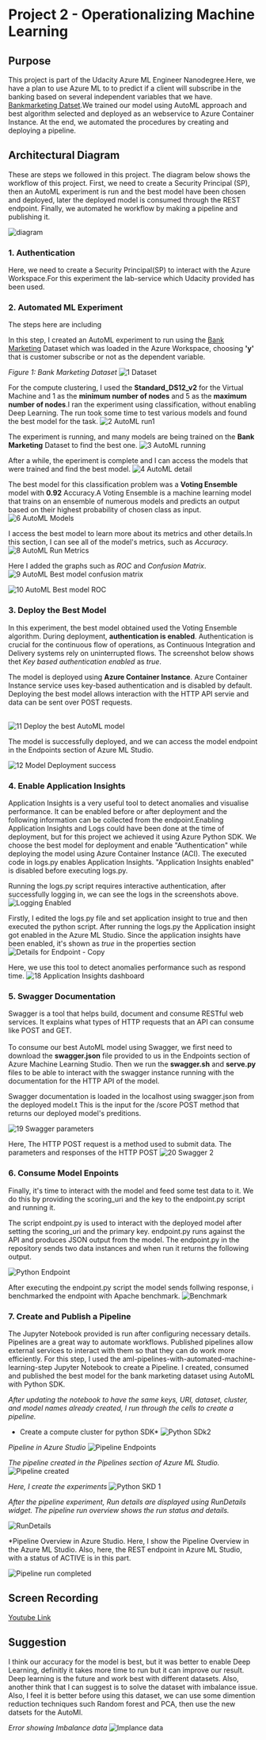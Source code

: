 
# Project 2 - Operationalizing Machine Learning

## Purpose
This project is part of the Udacity Azure ML Engineer Nanodegree.Here, we have a plan to use Azure ML to to predict if a client will subscribe in the banking based on several independent variables that we have. [Bankmarketing Datset](https://automlsamplenotebookdata.blob.core.windows.net/automl-sample-notebook-data/bankmarketing_train.csv).We trained our model using AutoML approach and best algorithm selected and deployed as an webservice to Azure Container Instance. At the end, we automated the procedures by creating and deploying a pipeline.


## Architectural Diagram
These are steps we followed in this project. The diagram below shows the workflow of this project. First, we need to create a Security Principal (SP), then an AutoML experiment is run and the best model have been chosen and deployed, later the deployed model is consumed through the REST endpoint. Finally, we automated he workflow by making a pipeline and publishing it. 

![diagram](https://user-images.githubusercontent.com/40363872/107598953-f35a8780-6bd3-11eb-9c3b-1f25bbdf1a95.png)



### 1. Authentication 
Here, we need to create a Security Principal(SP) to interact with the Azure Workspace.For this experiment the lab-service which Udacity provided has been used. 

### 2. Automated ML Experiment
The steps here are including

In this step, I created an AutoML experiment to run using the [Bank Marketing](https://automlsamplenotebookdata.blob.core.windows.net/automl-sample-notebook-data/bankmarketing_train.csv) Dataset which was loaded in the Azure Workspace, choosing **'y'** that is customer subscribe or not as the dependent variable.

*Figure 1: Bank Marketing Dataset*
![1 Dataset](https://user-images.githubusercontent.com/40363872/107599075-3ae11380-6bd4-11eb-925d-d3bf813731e3.JPG)



For the compute clustering, I used the **Standard_DS12_v2** for the Virtual Machine and 1 as the **minimum number of nodes** and 5 as the **maximum number of nodes**.I ran the experiment using classification, without enabling Deep Learning. The run took some time to test various models and found the best model for the task.
![2 AutoML run1](https://user-images.githubusercontent.com/40363872/107599600-ef2f6980-6bd5-11eb-8f09-74cbeccff9c1.JPG)


The experiment is running, and many models are being trained on the **Bank Marketing** Dataset to find the best one.
![3 AutoML running](https://user-images.githubusercontent.com/40363872/107599652-19812700-6bd6-11eb-8589-3e9e379856e8.JPG)


After a while, the eperiment is complete and I can access the models that were trained and find the best model.
![4 AutoML detail](https://user-images.githubusercontent.com/40363872/107599690-3158ab00-6bd6-11eb-985a-5b26e5f8bb3c.JPG)


The best model for this classification problem was a **Voting Ensemble** model with **0.92** Accuracy.A Voting Ensemble is a machine learning model that trains on an ensemble of numerous models and predicts an output based on their highest probability of chosen class as input. <br>
![6  AutoML Models](https://user-images.githubusercontent.com/40363872/107599715-459ca800-6bd6-11eb-9207-66a3a48b0bba.JPG)

I access the best model to learn more about its metrics and other details.In this section, I can see all of the model's metrics, such as *Accuracy*.
![8  AutoML Run Metrics](https://user-images.githubusercontent.com/40363872/107599745-65cc6700-6bd6-11eb-86d4-5269845125d1.JPG)


Here I added the graphs such as *ROC* and *Confusion Matrix*.
![9 AutoML Best model  confusion matrix](https://user-images.githubusercontent.com/40363872/107599798-9c09e680-6bd6-11eb-9c63-89f8d4fe7835.JPG)


![10 AutoML Best model  ROC](https://user-images.githubusercontent.com/40363872/107599809-a88e3f00-6bd6-11eb-988b-c0cb342885f0.JPG)



### 3. Deploy the Best Model
In this experiment, the best model obtained used the Voting Ensemble algorithm. During deployment, **authentication is enabled**. Authentication is crucial for the continuous flow of operations, as Continuous Integration and Delivery systems rely on uninterrupted flows. The screenshot below shows thet *Key based authentication enabled* as *true*.<br>

The model is deployed using **Azure Container Instance**. Azure Container Instance service uses key-based authentication and is disabled by default. Deploying the best model allows interaction with the HTTP API servie and data can be sent over POST requests. <br><br>

![11  Deploy the best AutoML model](https://user-images.githubusercontent.com/40363872/107599967-26eae100-6bd7-11eb-9b86-597328fc1243.JPG)

The model is successfully deployed, and we can access the model endpoint in the Endpoints section of Azure ML Studio.

![12  Model Deployment success](https://user-images.githubusercontent.com/40363872/107600017-47b33680-6bd7-11eb-8b16-53ec9dacf948.JPG)


### 4. Enable Application Insights 
Application Insights is a very useful tool to detect anomalies and visualise performance. It can be enabled before or after deployment and the following information can be collected from the endpoint.Enabling Application Insights and Logs could have been done at the time of deployment, but for this project we achieved it using Azure Python SDK.
We choose the best model for deployment and enable "Authentication" while deploying the model using Azure Container Instance (ACI). The executed code in logs.py enables Application Insights. "Application Insights enabled" is disabled before executing logs.py.


Running the logs.py script requires interactive authentication, after successfully logging in, we can see the logs in the screenshots above.
![Logging Enabled](https://user-images.githubusercontent.com/40363872/107600164-c3ad7e80-6bd7-11eb-9b24-cd3da4607951.JPG)


Firstly, I edited the logs.py file and set application insight to true and then executed the python script. After running the logs.py the Application insight got enabled in the Azure ML Studio. Since the application insights have been enabled, it's shown as *true* in the properties section
![Details for Endpoint - Copy](https://user-images.githubusercontent.com/40363872/107660545-40267880-6c3d-11eb-9b2e-aa2c0eb719c3.JPG)


Here, we use this tool to detect anomalies performance such as respond time.
![18  Application Insights dashboard](https://user-images.githubusercontent.com/40363872/107600187-d32cc780-6bd7-11eb-866f-d0a8a761b93f.JPG)



### 5. Swagger Documentation
Swagger is a tool that helps build, document and consume RESTful web services. It explains what types of HTTP requests that an API can consume like POST and GET. <br><br>
To consume our best AutoML model using Swagger, we first need to download the **swagger.json** file provided to us in the Endpoints section of Azure Machine Learning Studio.
Then we run the **swagger.sh** and **serve.py** files to be able to interact with the swagger instance running with the documentation for the HTTP API of the model.



Swagger documentation is loaded in the localhost using swagger.json from the deployed model.t This is the input for the /score POST method that returns our deployed model's preditions.

![19  Swagger parameters](https://user-images.githubusercontent.com/40363872/107600283-1f780780-6bd8-11eb-8539-8886cfef75f8.png)

Here, The HTTP POST request is a method used to submit data. The parameters and responses of the HTTP POST
![20  Swagger 2](https://user-images.githubusercontent.com/40363872/107600290-269f1580-6bd8-11eb-99fc-84407f242516.JPG)


### 6. Consume Model Enpoints
Finally, it's time to interact with the model and feed some test data to it. We do this by providing the scoring_uri and the key to the endpoint.py script and running it. 

The script endpoint.py is used to interact with the deployed model after setting the scoring_uri and the primary key. endpoint.py runs against the API and produces JSON output from the model. The endpoint.py in the repository sends two data instances and when run it returns the following output.

![Python Endpoint](https://user-images.githubusercontent.com/40363872/107600428-9ca37c80-6bd8-11eb-93c0-15949c95b5dc.JPG)


After executing the endpoint.py script the model sends follwing response, i benchmarked the endpoint with Apache benchmark.
![Benchmark](https://user-images.githubusercontent.com/40363872/107663192-f12e1280-6c3f-11eb-9794-c71665a432e4.JPG)


### 7. Create and Publish a Pipeline

The Jupyter Notebook provided is run after configuring necessary details. <br>
Pipelines are a great way to automate workflows. Published pipelines allow external services to interact with them so that they can do work more efficiently.
For this step, I used the aml-pipelines-with-automated-machine-learning-step Jupyter Notebook to create a Pipeline. I created, consumed and published the best model for the bank marketing dataset using AutoML with Python SDK.


*After updating the notebook to have the same keys, URI, dataset, cluster, and model names already created, I run through the cells to create a pipeline.*

* Create a compute cluster for python SDK*
![Python SDk2](https://user-images.githubusercontent.com/40363872/107601040-6109b200-6bda-11eb-9206-cf18bce6a73f.JPG)




*Pipeline in Azure Studio*
![Pipeline Endpoints](https://user-images.githubusercontent.com/40363872/107601142-a9c16b00-6bda-11eb-8e82-a4ce6fc61816.JPG)

*The pipeline created in the Pipelines section of Azure ML Studio.*
![Pipeline created](https://user-images.githubusercontent.com/40363872/107664955-ce9cf900-6c41-11eb-8e9f-4516ddb4ee87.JPG)

*Here, I create the experiments*
![Python SKD 1](https://user-images.githubusercontent.com/40363872/107675925-6d7b2280-6c4d-11eb-87d8-13e6b902573f.JPG)


*After the pipeline experiment, Run details are displayed using RunDetails widget. The pipeline run overview shows the run status and details.*

![RunDetails](https://user-images.githubusercontent.com/40363872/107676158-ad420a00-6c4d-11eb-86f2-6bda1794c733.png)


*Pipeline Overview in Azure Studio. Here, I show the Pipeline Overview in the Azure ML Studio. Also, here, the REST endpoint in Azure ML Studio, with a status of ACTIVE is in this part.

![Pipeline run completed](https://user-images.githubusercontent.com/40363872/107601164-bd6cd180-6bda-11eb-9ba4-b0246824dc94.JPG)


## Screen Recording

[Youtube Link](https://youtu.be/bvivpnhP_js)

## Suggestion
I think our accuracy for the model is best, but it was better to enable Deep Learning, definitly it takes more time to run but it can improve our result. Deep learning is the future and work best with different datasets. Also, another think that I can suggest is to solve the dataset with  imbalance issue. Also, I feel it is better before using this dataset, we can use some dimention reduction techniques such Random forest and PCA, then use the new datsets for the AutoMl.

*Error showing Imbalance data*
![Implance data](https://user-images.githubusercontent.com/40363872/107665589-71ee0e00-6c42-11eb-94f7-50b5fa45b705.JPG)








